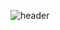![header](https://capsule-render.vercel.app/api?type=waving&color=timeGradient&height=300&section=header&text=귀띵's%20WorkSpace&fontSize=90)
